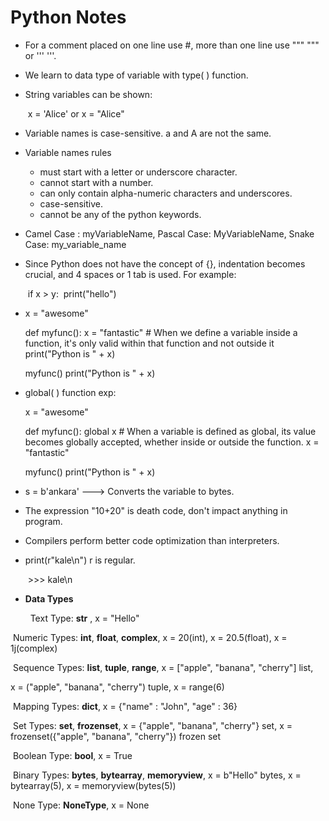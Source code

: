 # Python Notes 

- For a comment placed on one line use #, more than one line use """ """ or ''' '''.

- We learn to data type of variable with type( ) function.

- String variables can be shown:

  ​	x = 'Alice' or x = "Alice"

- Variable names is case-sensitive. a and A are not the same.

- Variable names rules

   * must start with a letter or underscore character.
   * cannot start with a number.
   * can only contain alpha-numeric characters and underscores.
   * case-sensitive.
   * cannot be any of the python keywords.

- Camel Case : myVariableName, Pascal Case: MyVariableName, Snake Case: my_variable_name

- Since Python does not have the concept of {}, indentation becomes crucial, and 4 spaces or 1 tab is used. For example:

  ​	if x > y:
  ​    	print("hello")

- x = "awesome"

  def myfunc():
      x = "fantastic"  # When we define a variable inside a function, it's only valid within that function and not outside it
      print("Python is " + x)

  myfunc()
  print("Python is " + x)

- global( ) function exp:

  x = "awesome"

  def myfunc():
      global x   # When a variable is defined as global, its value becomes globally accepted, whether inside or outside the function.
      x = "fantastic"

  myfunc()
  print("Python is " + x)

- s = b'ankara' ---> Converts the variable to bytes.

- The expression "10+20" is death code, don't impact anything in program.

- Compilers perform better code optimization than interpreters.

- print(r"kale\n")  r is regular. 

  ​	>>> kale\n
  
- **Data Types**

  ​	​	Text Type: __str__ , x = "Hello"

​	Numeric Types: __int__, __float__, __complex__, x = 20(int), x = 20.5(float), x = 1j(complex)

​	Sequence Types: __list__, __tuple__, __range__, x = ["apple", "banana", "cherry"] list,

x = ("apple", "banana", "cherry") tuple, x = range(6)

​	Mapping Types: __dict__,  x = {"name" : "John", "age" : 36}

​	Set Types: __set__, __frozenset__, x = {"apple", "banana", "cherry"} set, x = frozenset({"apple", "banana", "cherry"}) frozen set

​	Boolean Type: __bool__,  x = True

​	Binary Types: __bytes__, __bytearray__, __memoryview__, x = b"Hello" bytes, x = bytearray(5), x = memoryview(bytes(5))

​	None Type: __NoneType__, x = None
